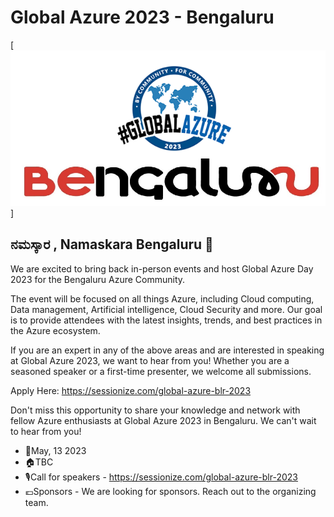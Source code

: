 # Global Azure 2023 - Bengaluru 

[![Global Azure 2023 - Bengaluru ](_template.png "Global Azure Bootcamp 2023 - Bengaluru registration")]

## ನಮಸ್ಕಾರ , Namaskara Bengaluru 🙏

We are excited to bring back in-person events and host Global Azure Day 2023 for the Bengaluru Azure Community. 

The event will be focused on all things Azure, including Cloud computing, Data management, Artificial intelligence, Cloud Security and more. Our goal is to provide attendees with the latest insights, trends, and best practices in the Azure ecosystem.

If you are an expert in any of the above areas and are interested in speaking at Global Azure 2023, we want to hear from you! Whether you are a seasoned speaker or a first-time presenter, we welcome all submissions.

Apply Here: https://sessionize.com/global-azure-blr-2023

Don't miss this opportunity to share your knowledge and network with fellow Azure enthusiasts at Global Azure 2023 in Bengaluru. We can't wait to hear from you!

* 📅May, 13 2023
* 🏠TBC
* 🎙️Call for speakers - https://sessionize.com/global-azure-blr-2023 
* 💶Sponsors - We are looking for sponsors. Reach out to the organizing team.
